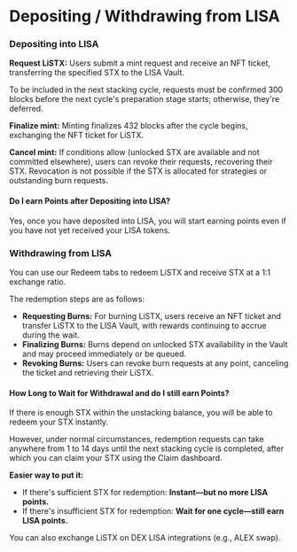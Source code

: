 # Depositing / Withdrawing from LISA

### Depositing into LISA

**Request LiSTX:** Users submit a mint request and receive an NFT ticket, transferring the specified STX to the LISA Vault.&#x20;

To be included in the next stacking cycle, requests must be confirmed 300 blocks before the next cycle's preparation stage starts; otherwise, they're deferred.

**Finalize mint:** Minting finalizes 432 blocks after the cycle begins, exchanging the NFT ticket for LiSTX.

**Cancel mint:** If conditions allow (unlocked STX are available and not committed elsewhere), users can revoke their requests, recovering their STX. Revocation is not possible if the STX is allocated for strategies or outstanding burn requests.

#### Do I earn Points after Depositing into LISA?

Yes, once you have deposited into LISA, you will start earning points even if you have not yet received your LISA tokens.

### Withdrawing from LISA

You can use our Redeem tabs to redeem LiSTX and receive STX at a 1:1 exchange ratio.

The redemption steps are as follows:

* **Requesting Burns:** For burning LiSTX, users receive an NFT ticket and transfer LiSTX to the LISA Vault, with rewards continuing to accrue during the wait.
* **Finalizing Burns:** Burns depend on unlocked STX availability in the Vault and may proceed immediately or be queued.
* **Revoking Burns:** Users can revoke burn requests at any point, canceling the ticket and retrieving their LiSTX.

#### **How Long to Wait for Withdrawal and do I still earn Points?**

If there is enough STX within the unstacking balance, you will be able to redeem your STX instantly.&#x20;

However, under normal circumstances, redemption requests can take anywhere from 1 to 14 days until the next stacking cycle is completed, after which you can claim your STX using the Claim dashboard.

**Easier way to put it:**

* If there's sufficient STX for redemption: **Instant—but no more LISA points.**
* If there's insufficient STX for redemption: **Wait for one cycle—still earn LISA points.**

You can also exchange LiSTX on DEX LISA integrations (e.g., ALEX swap).
